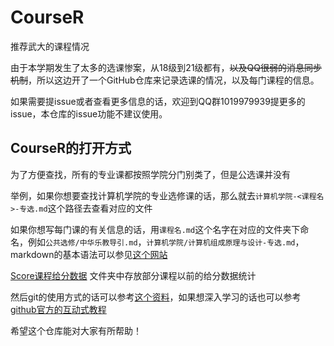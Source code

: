 # CourseR
推荐武大的课程情况

由于本学期发生了太多的选课惨案，从18级到21级都有，<del>以及QQ很弱的消息同步机制</del>，所以这边开了一个GitHub仓库来记录选课的情况，以及每门课程的信息。

如果需要提issue或者查看更多信息的话，欢迎到QQ群1019979939提更多的issue，本仓库的issue功能不建议使用。

## CourseR的打开方式

为了方便查找，所有的专业课都按照学院分门别类了，但是公选课并没有

举例，如果你想要查找计算机学院的专业选修课的话，那么就去`计算机学院-<课程名>-专选.md`这个路径去查看对应的文件

如果你想写每门课的有关信息的话，用`课程名.md`这个名字在对应的文件夹下命名，例如`公共选修/中华乐教导引.md`，`计算机学院/计算机组成原理与设计-专选.md`，markdown的基本语法可以参见[这个网站](https://markdown.com.cn/basic-syntax/)

[Score课程给分数据](/Score课程给分数据) 文件夹中存放部分课程以前的给分数据统计

然后git的使用方式的话可以参考[这个资料](https://git-scm.com/book/zh/v2)，如果想深入学习的话也可以参考[github官方的互动式教程](https://lab.github.com/)

希望这个仓库能对大家有所帮助！
